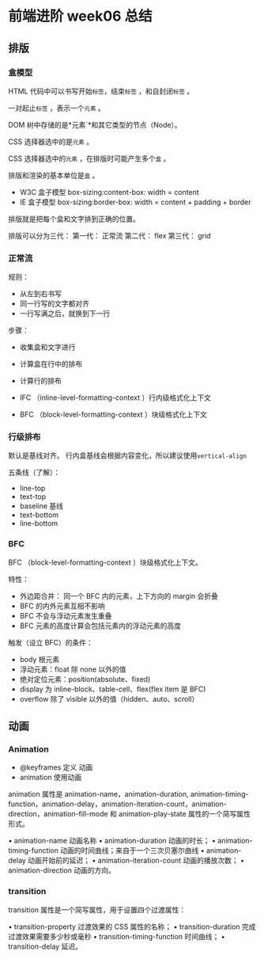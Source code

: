 # 前端进阶 week06 总结
## 排版

### 盒模型

HTML 代码中可以书写开始`标签`，结束`标签` ，和自封闭`标签` 。

一对起止`标签` ，表示一个`元素` 。

DOM 树中存储的是*元素`*和其它类型的节点（Node）。

CSS 选择器选中的是`元素` 。

CSS 选择器选中的`元素` ，在排版时可能产生多个`盒` 。

排版和渲染的基本单位是`盒` 。

- W3C 盒子模型 box-sizing:content-box: width = content
- IE 盒子模型 box-sizing:border-box: width = content + padding + border

排版就是把每个盒和文字排到正确的位置。

排版可以分为三代：
第一代： 正常流
第二代： flex
第三代： grid

### 正常流

规则：

- 从左到右书写
- 同一行写的文字都对齐
- 一行写满之后，就换到下一行

步骤：

- 收集盒和文字进行
- 计算盒在行中的排布
- 计算行的排布

- IFC （inline-level-formatting-context ）行内级格式化上下文
- BFC （block-level-formatting-context ）块级格式化上下文

### 行级排布

默认是基线对齐。
行内盒基线会根据内容变化，所以建议使用`vertical-align`

五条线（了解）：

- line-top
- text-top
- baseline 基线
- text-bottom
- line-bottom

### BFC

BFC （block-level-formatting-context ）块级格式化上下文。

特性：

- 外边距合并： 同一个 BFC 内的元素，上下方向的 margin 会折叠
- BFC 的内外元素互相不影响
- BFC 不会与浮动元素发生重叠
- BFC 元素的高度计算会包括元素内的浮动元素的高度

触发（设立 BFC）的条件：

- body 根元素
- 浮动元素：float 除 none 以外的值
- 绝对定位元素：position(absolute、fixed)
- display 为 inline-block、table-cell、flex(flex item 是 BFC)
- overflow 除了 visible 以外的值（hidden、auto、scroll）

## 动画

### Animation

- @keyframes 定义 动画
- animation 使用动画

animation 属性是 animation-name，animation-duration, animation-timing-function，animation-delay，animation-iteration-count，animation-direction，animation-fill-mode 和 animation-play-state 属性的一个简写属性形式。

• animation-name 动画名称
• animation-duration 动画的时长；
• animation-timing-function 动画的时间曲线；来自于一个三次贝塞尔曲线
• animation-delay 动画开始前的延迟；
• animation-iteration-count 动画的播放次数；
• animation-direction 动画的方向。

### transition

transition 属性是一个简写属性，用于设置四个过渡属性：

• transition-property 过渡效果的 CSS 属性的名称；
• transition-duration 完成过渡效果需要多少秒或毫秒
• transition-timing-function 时间曲线；
• transition-delay 延迟。
